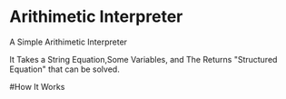 # Arithimetic Interpreter
A Simple Arithimetic Interpreter

It Takes a String Equation,Some Variables, and The Returns "Structured Equation" that can be solved.

#How It Works


